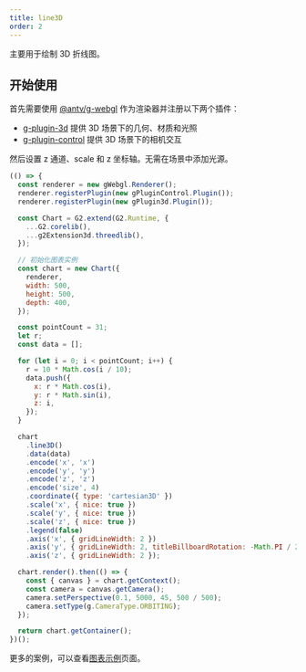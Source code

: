 ```yaml
---
title: line3D
order: 2
---
```


主要用于绘制 3D 折线图。

## 开始使用

首先需要使用 [@antv/g-webgl](https://g.antv.antgroup.com/api/renderer/webgl) 作为渲染器并注册以下两个插件：

- [g-plugin-3d](https://g.antv.antgroup.com/plugins/3d) 提供 3D 场景下的几何、材质和光照
- [g-plugin-control](https://g.antv.antgroup.com/plugins/control) 提供 3D 场景下的相机交互

然后设置 z 通道、scale 和 z 坐标轴。无需在场景中添加光源。

```js | ob
(() => {
  const renderer = new gWebgl.Renderer();
  renderer.registerPlugin(new gPluginControl.Plugin());
  renderer.registerPlugin(new gPlugin3d.Plugin());

  const Chart = G2.extend(G2.Runtime, {
    ...G2.corelib(),
    ...g2Extension3d.threedlib(),
  });

  // 初始化图表实例
  const chart = new Chart({
    renderer,
    width: 500,
    height: 500,
    depth: 400,
  });

  const pointCount = 31;
  let r;
  const data = [];

  for (let i = 0; i < pointCount; i++) {
    r = 10 * Math.cos(i / 10);
    data.push({
      x: r * Math.cos(i),
      y: r * Math.sin(i),
      z: i,
    });
  }

  chart
    .line3D()
    .data(data)
    .encode('x', 'x')
    .encode('y', 'y')
    .encode('z', 'z')
    .encode('size', 4)
    .coordinate({ type: 'cartesian3D' })
    .scale('x', { nice: true })
    .scale('y', { nice: true })
    .scale('z', { nice: true })
    .legend(false)
    .axis('x', { gridLineWidth: 2 })
    .axis('y', { gridLineWidth: 2, titleBillboardRotation: -Math.PI / 2 })
    .axis('z', { gridLineWidth: 2 });

  chart.render().then(() => {
    const { canvas } = chart.getContext();
    const camera = canvas.getCamera();
    camera.setPerspective(0.1, 5000, 45, 500 / 500);
    camera.setType(g.CameraType.ORBITING);
  });

  return chart.getContainer();
})();
```

更多的案例，可以查看[图表示例](/examples)页面。
